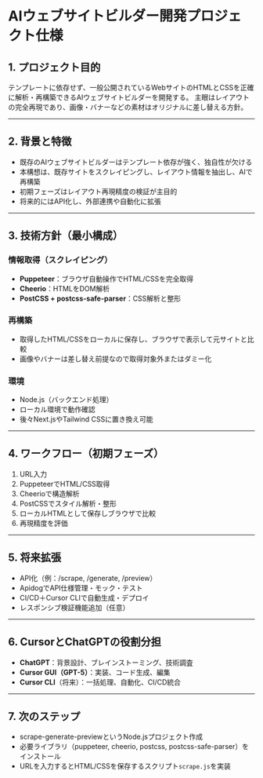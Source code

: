 # AIウェブサイトビルダー開発プロジェクト仕様

## 1. プロジェクト目的

テンプレートに依存せず、一般公開されているWebサイトのHTMLとCSSを正確に解析・再構築できるAIウェブサイトビルダーを開発する。
主眼はレイアウトの完全再現であり、画像・バナーなどの素材はオリジナルに差し替える方針。

---

## 2. 背景と特徴

* 既存のAIウェブサイトビルダーはテンプレート依存が強く、独自性が欠ける
* 本構想は、既存サイトをスクレイピングし、レイアウト情報を抽出し、AIで再構築
* 初期フェーズはレイアウト再現精度の検証が主目的
* 将来的にはAPI化し、外部連携や自動化に拡張

---

## 3. 技術方針（最小構成）

### 情報取得（スクレイピング）

* **Puppeteer**：ブラウザ自動操作でHTML/CSSを完全取得
* **Cheerio**：HTMLをDOM解析
* **PostCSS + postcss-safe-parser**：CSS解析と整形

### 再構築

* 取得したHTML/CSSをローカルに保存し、ブラウザで表示して元サイトと比較
* 画像やバナーは差し替え前提なので取得対象外またはダミー化

### 環境

* Node.js（バックエンド処理）
* ローカル環境で動作確認
* 後々Next.jsやTailwind CSSに置き換え可能

---

## 4. ワークフロー（初期フェーズ）

1. URL入力
2. PuppeteerでHTML/CSS取得
3. Cheerioで構造解析
4. PostCSSでスタイル解析・整形
5. ローカルHTMLとして保存しブラウザで比較
6. 再現精度を評価

---

## 5. 将来拡張

* API化（例：/scrape, /generate, /preview）
* ApidogでAPI仕様管理・モック・テスト
* CI/CD＋Cursor CLIで自動生成・デプロイ
* レスポンシブ検証機能追加（任意）

---

## 6. CursorとChatGPTの役割分担

* **ChatGPT**：背景設計、ブレインストーミング、技術調査
* **Cursor GUI（GPT-5）**：実装、コード生成、編集
* **Cursor CLI**（将来）：一括処理、自動化、CI/CD統合

---

## 7. 次のステップ

* scrape-generate-previewというNode.jsプロジェクト作成
* 必要ライブラリ（puppeteer, cheerio, postcss, postcss-safe-parser）をインストール
* URLを入力するとHTML/CSSを保存するスクリプト`scrape.js`を実装
